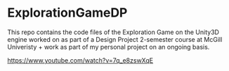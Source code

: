 # ExplorationGameDP
This repo contains the code files of the Exploration Game on the Unity3D engine worked on as part of a Design Project 2-semester course at McGill Univeristy + work as part of my personal project on an ongoing basis.

https://www.youtube.com/watch?v=7q_e8zswXqE
